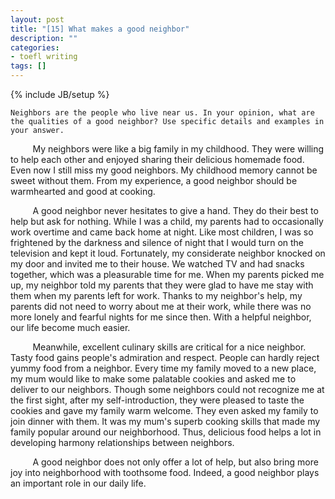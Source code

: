 ```yaml
---
layout: post
title: "[15] What makes a good neighbor"
description: ""
categories:
- toefl writing 
tags: []
---
```

{% include JB/setup %}

	Neighbors are the people who live near us. In your opinion, what are the qualities of a good neighbor? Use specific details and examples in your answer.
	

&nbsp;&nbsp;&nbsp;&nbsp;&nbsp;&nbsp;&nbsp;&nbsp;
My neighbors were like a big family in my childhood. They were willing to help each other and enjoyed sharing their delicious homemade food. Even now I still miss my good neighbors. My childhood memory cannot be sweet without them. From my experience, a good neighbor should be warmhearted and good at cooking. 


&nbsp;&nbsp;&nbsp;&nbsp;&nbsp;&nbsp;&nbsp;&nbsp;
A good neighbor never hesitates to give a hand. They do their best to help but ask for nothing. While I was a child, my parents had to occasionally work overtime and came back home at night. Like most children, I was so frightened by the darkness and silence of night that I would turn on the television and kept it loud. Fortunately, my considerate neighbor knocked on my door and invited me to their house. We watched TV and had snacks together, which was a pleasurable time for me. When my parents picked me up, my neighbor told my parents that they were glad to have me stay with them when my parents left for work. Thanks to my neighbor's help, my parents did not need to worry about me at their work, while there was no more lonely and fearful nights for me since then. With a helpful neighbor, our life become much easier. 

&nbsp;&nbsp;&nbsp;&nbsp;&nbsp;&nbsp;&nbsp;&nbsp;
Meanwhile, excellent culinary skills are critical for a nice neighbor. Tasty food gains people's admiration and respect. People can hardly reject yummy food from a neighbor. Every time my family moved to a new place, my mum would like to make some palatable cookies and asked me to deliver to our neighbors. Though some neighbors could not recognize me at the first sight, after my self-introduction, they were pleased to taste the cookies and gave my family warm welcome. They even asked my family to join dinner with them. It was my mum's superb cooking skills that made my family popular around our neighborhood. Thus, delicious food helps a lot in developing harmony relationships between neighbors.

&nbsp;&nbsp;&nbsp;&nbsp;&nbsp;&nbsp;&nbsp;&nbsp;
A good neighbor does not only offer a lot of help, but also bring more joy into neighborhood with toothsome food.  Indeed, a good neighbor plays an important role in our daily life.

